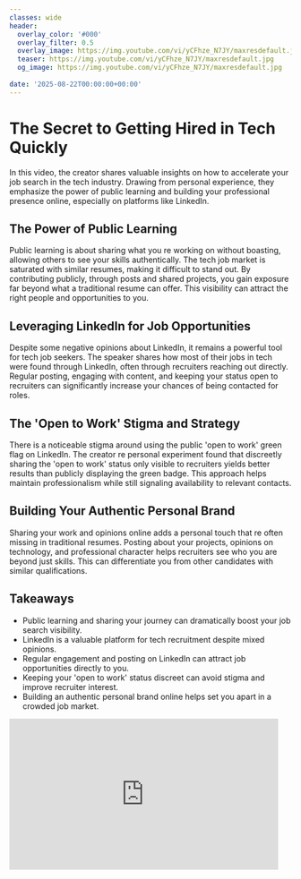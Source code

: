 ```yaml
---
classes: wide
header:
  overlay_color: '#000'
  overlay_filter: 0.5
  overlay_image: https://img.youtube.com/vi/yCFhze_N7JY/maxresdefault.jpg
  teaser: https://img.youtube.com/vi/yCFhze_N7JY/maxresdefault.jpg
  og_image: https://img.youtube.com/vi/yCFhze_N7JY/maxresdefault.jpg
  
date: '2025-08-22T00:00:00+00:00'
---
```


# The Secret to Getting Hired in Tech Quickly

In this video, the creator shares valuable insights on how to accelerate your job search in the tech industry. Drawing from personal experience, they emphasize the power of public learning and building your professional presence online, especially on platforms like LinkedIn.

## The Power of Public Learning
Public learning is about sharing what you
re working on without boasting, allowing others to see your skills authentically. The tech job market is saturated with similar resumes, making it difficult to stand out. By contributing publicly, through posts and shared projects, you gain exposure far beyond what a traditional resume can offer. This visibility can attract the right people and opportunities to you.

## Leveraging LinkedIn for Job Opportunities
Despite some negative opinions about LinkedIn, it remains a powerful tool for tech job seekers. The speaker shares how most of their jobs in tech were found through LinkedIn, often through recruiters reaching out directly. Regular posting, engaging with content, and keeping your status open to recruiters can significantly increase your chances of being contacted for roles.

## The 'Open to Work' Stigma and Strategy
There is a noticeable stigma around using the public 'open to work' green flag on LinkedIn. The creator
re personal experiment found that discreetly sharing the 'open to work' status only visible to recruiters yields better results than publicly displaying the green badge. This approach helps maintain professionalism while still signaling availability to relevant contacts.

## Building Your Authentic Personal Brand
Sharing your work and opinions online adds a personal touch that
re often missing in traditional resumes. Posting about your projects, opinions on technology, and professional character helps recruiters see who you are beyond just skills. This can differentiate you from other candidates with similar qualifications.

## Takeaways
- Public learning and sharing your journey can dramatically boost your job search visibility.
- LinkedIn is a valuable platform for tech recruitment despite mixed opinions.
- Regular engagement and posting on LinkedIn can attract job opportunities directly to you.
- Keeping your 'open to work' status discreet can avoid stigma and improve recruiter interest.
- Building an authentic personal brand online helps set you apart in a crowded job market.

<iframe width="480" height="270" src="https://www.youtube.com/embed/yCFhze_N7JY" title="The Secret to Getting Hired in Tech Quickly" frameborder="0" allow="accelerometer; autoplay; clipboard-write; encrypted-media; gyroscope; picture-in-picture; web-share" referrerpolicy="strict-origin-when-cross-origin" allowfullscreen></iframe>
